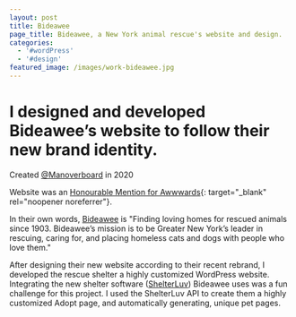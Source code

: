 ```yaml
---
layout: post
title: Bideawee
page_title: Bideawee, a New York animal rescue's website and design.
categories:
  - '#wordPress'
  - '#design'
featured_image: /images/work-bideawee.jpg
---
```

# I designed and developed Bideawee’s website to follow their new brand identity.

Created [@Manoverboard](https://manoverboard.com) in 2020

Website was an [Honourable Mention for Awwwards](https://www.awwwards.com/sites/bideawee){: target="_blank" rel="noopener noreferrer"}.

In their own words, [Bideawee](https://www.bideawee.org/) is "Finding loving homes for rescued animals since 1903. Bideawee’s mission is to be Greater New York’s leader in rescuing, caring for, and placing homeless cats and dogs with people who love them."

After designing their new website according to their recent rebrand, I developed the rescue shelter a highly customized WordPress website. Integrating the new shelter software ([ShelterLuv](https://www.shelterluv.com/)) Bideawee uses was a fun challenge for this project. I used the ShelterLuv API to create them a highly customized Adopt page, and automatically generating, unique pet pages.
